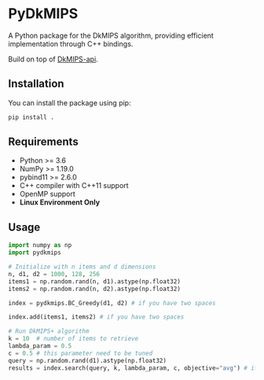 # PyDkMIPS

A Python package for the DkMIPS algorithm, providing efficient implementation through C++ bindings.

Build on top of [DkMIPS-api](https://github.com/HuangQiang/DkMIPS-api).

## Installation

You can install the package using pip:

```bash
pip install .
```

## Requirements

- Python >= 3.6
- NumPy >= 1.19.0
- pybind11 >= 2.6.0
- C++ compiler with C++11 support
- OpenMP support
- **Linux Environment Only**

## Usage

```python
import numpy as np
import pydkmips

# Initialize with n items and d dimensions
n, d1, d2 = 1000, 128, 256
items1 = np.random.rand(n, d1).astype(np.float32)
items2 = np.random.rand(n, d2).astype(np.float32)

index = pydkmips.BC_Greedy(d1, d2) # if you have two spaces

index.add(items1, items2) # if you have two spaces

# Run DkMIPS+ algorithm
k = 10  # number of items to retrieve
lambda_param = 0.5
c = 0.5 # this parameter need to be tuned
query = np.random.rand(d1).astype(np.float32)
results = index.search(query, k, lambda_param, c, objective="avg") # if you want to use max objective, just change "avg" to "max"
```
